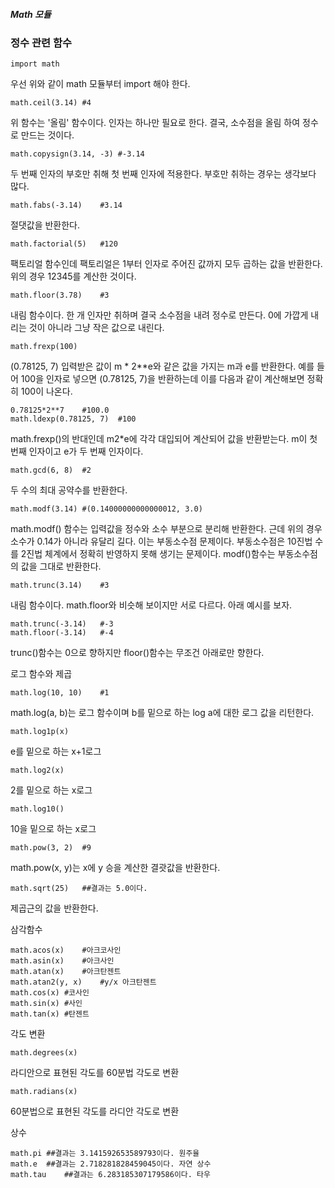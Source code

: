 ##### Math 모듈

### 정수 관련 함수
```
import math
```
우선 위와 같이 math 모듈부터 import 해야 한다.

```
math.ceil(3.14) #4
```
위 함수는 '올림' 함수이다. 인자는 하나만 필요로 한다. 결국, 소수점을 올림 하여 정수로 만드는 것이다.

```
math.copysign(3.14, -3) #-3.14
```
두 번째 인자의 부호만 취해 첫 번째 인자에 적용한다. 부호만 취하는 경우는 생각보다 많다.

```
math.fabs(-3.14)    #3.14
```
절댓값을 반환한다.

```
math.factorial(5)   #120
```
팩토리얼 함수인데 팩토리얼은 1부터 인자로 주어진 값까지 모두 곱하는 값을 반환한다. 위의 경우 12345를 계산한 것이다.

```
math.floor(3.78)    #3
```
내림 함수이다. 한 개 인자만 취하며 결국 소수점을 내려 정수로 만든다. 0에 가깝게 내리는 것이 아니라 그냥 작은 값으로 내린다.

```
math.frexp(100) 
```
(0.78125, 7)
입력받은 값이 m * 2**e와 같은 값을 가지는 m과 e를 반환한다. 예를 들어 100을 인자로 넣으면 (0.78125, 7)을 반환하는데 이를 다음과 같이 계산해보면 정확히 100이 나온다.

``` 
0.78125*2**7    #100.0
math.ldexp(0.78125, 7)  #100
```
math.frexp()의 반대인데 m2*e에 각각 대입되어 계산되어 값을 반환받는다. m이 첫 번째 인자이고 e가 두 번째 인자이다.

```
math.gcd(6, 8)  #2
```
두 수의 최대 공약수를 반환한다.

```
math.modf(3.14) #(0.14000000000000012, 3.0)
```
math.modf() 함수는 입력값을 정수와 소수 부분으로 분리해 반환한다. 근데 위의 경우 소수가 0.14가 아니라 유달리 길다. 이는 부동소수점 문제이다. 부동소수점은 10진법 수를 2진법 체계에서 정확히 반영하지 못해 생기는 문제이다. modf()함수는 부동소수점의 값을 그대로 반환한다.

```
math.trunc(3.14)    #3
```
내림 함수이다. math.floor와 비슷해 보이지만 서로 다르다. 아래 예시를 보자.

``` 
math.trunc(-3.14)   #-3
math.floor(-3.14)   #-4
```
trunc()함수는 0으로 향하지만 floor()함수는 무조건 아래로만 향한다.

로그 함수와 제곱
```
math.log(10, 10)    #1
```
math.log(a, b)는 로그 함수이며 b를 밑으로 하는 log a에 대한 로그 값을 리턴한다.

```
math.log1p(x)
```
e를 밑으로 하는 x+1로그

```
math.log2(x)
```
2를 밑으로 하는 x로그

```
math.log10()
```
10을 밑으로 하는 x로그

```
math.pow(3, 2)  #9
```
math.pow(x, y)는 x에 y 승을 계산한 결괏값을 반환한다.

```
math.sqrt(25)   ##결과는 5.0이다.
```
제곱근의 값을 반환한다.

삼각함수
``` 
math.acos(x)    #아크코사인
math.asin(x)    #아크사인
math.atan(x)    #아크탄젠트
math.atan2(y, x)    #y/x 아크탄젠트
math.cos(x) #코사인
math.sin(x) #사인
math.tan(x) #탄젠트
```
각도 변환
```
math.degrees(x)
```
라디안으로 표현된 각도를 60분법 각도로 변환

```
math.radians(x)
```
60분법으로 표현된 각도를 라디안 각도로 변환

상수
```
math.pi ##결과는 3.141592653589793이다. 원주율
math.e  ##결과는 2.718281828459045이다. 자연 상수
math.tau    ##결과는 6.283185307179586이다. 타우
```
